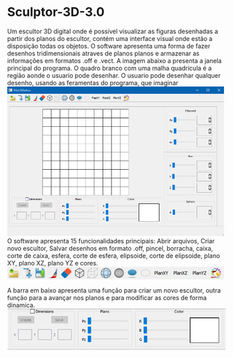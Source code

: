 # Sculptor-3D-3.0
Um escultor 3D digital onde é possível visualizar as figuras desenhadas a partir dos planos do escultor, contém uma interface visual onde estão a disposição todas os objetos.
O software  apresenta uma forma de fazer desenhos tridimensionais atraves de planos planos e armazenar as informações em formatos .off e .vect. A imagem abaixo a presenta a janela principal do programa. O quadro branco com uma malha quadricula é a região aonde o usuario pode desenhar.  O usuario pode desenhar qualquer desenho, usando as feramentas do programa, que imaginar
<img src = "https://github.com/luizvitor/Sculptor-3D-3.0/blob/master/screenshots/frente.png?raw=true" width = "500px;">
O software apresenta 15 funcionalidades principais:
Abrir arquivos, Criar novo escultor, Salvar desenhos em formato .off, pincel, borracha, caixa, corte de caixa, esfera, corte de esfera, elipsoide, corte de elipsoide, plano XY, plano XZ, plano YZ e cores.
<img src = "https://github.com/luizvitor/Sculptor-3D-3.0/blob/master/screenshots/barra.png?raw=true" width = "500px;">

A barra em baixo apresenta uma função para criar um novo escultor, outra função para a avançar nos planos e para modificar  as cores de forma dinamica.
![arquivo](https://raw.githubusercontent.com/luizvitor/Sculptor-3D-3.0/master/screenshots/barra2.png?raw=true "frente")
